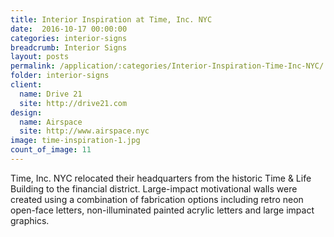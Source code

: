 ```yaml
---
title: Interior Inspiration at Time, Inc. NYC
date:  2016-10-17 00:00:00
categories: interior-signs
breadcrumb: Interior Signs
layout: posts
permalink: /application/:categories/Interior-Inspiration-Time-Inc-NYC/
folder: interior-signs
client:
  name: Drive 21
  site: http://drive21.com
design:
  name: Airspace
  site: http://www.airspace.nyc
image: time-inspiration-1.jpg
count_of_image: 11
---
```


<div class="col-xs-12 col-sm-12 col-md-12 col-lg-12">
  <div class="fotorama application-item__slider" data-nav="thumbs" data-thumbheight="109" border-width="3">
    <a {{ href | img : "fotorama/time-inspiration-1.jpg" }}></a>
    <a {{ href | img : "fotorama/time-inspiration-2.jpg" }}></a>
    <a {{ href | img : "fotorama/time-inspiration-3.jpg" }}></a>
    <a {{ href | img : "fotorama/time-inspiration-4.jpg" }}></a>
    <a {{ href | img : "fotorama/time-inspiration-5.jpg" }}></a>
    <a {{ href | img : "fotorama/time-inspiration-6.jpg" }}></a>
    <a {{ href | img : "fotorama/time-inspiration-7.jpg" }}></a>
    <a {{ href | img : "fotorama/time-inspiration-8.jpg" }}></a>
    <a {{ href | img : "fotorama/time-inspiration-9.jpg" }}></a>
    <a {{ href | img : "fotorama/time-inspiration-10.jpg" }}></a>
    <a {{ href | img : "fotorama/time-inspiration-11.jpg" }}></a>
  </div>
  <div class="visible-xs application-item__icon-slider">
    <i class="icon-swipe"></i>
  </div>
<p class="application-item__content application-item__content--bottom">
    Time, Inc. NYC relocated their headquarters from the historic Time & Life Building to the financial district.  Large-impact motivational walls were created using a combination of fabrication options including retro neon open-face letters, non-illuminated painted acrylic letters and large impact graphics.
  </p>
</div>
